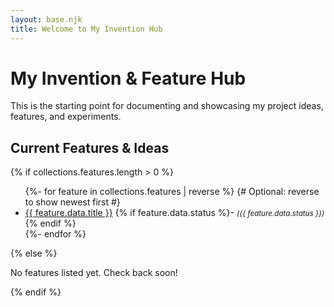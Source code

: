 ```yaml
---
layout: base.njk
title: Welcome to My Invention Hub
---
```


# My Invention & Feature Hub

This is the starting point for documenting and showcasing my project ideas, features, and experiments.

## Current Features & Ideas

{% if collections.features.length > 0 %}
<ul>
  {%- for feature in collections.features | reverse %} {# Optional: reverse to show newest first #}
  <li>
    <a href="{{ feature.url | url }}">{{ feature.data.title }}</a>
    {% if feature.data.status %}- <small><em>({{ feature.data.status }})</em></small>{% endif %}
  </li>
  {%- endfor %}
</ul>
{% else %}
<p>No features listed yet. Check back soon!</p>
{% endif %}